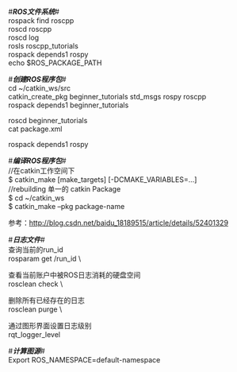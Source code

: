 #*****ROS文件系统*****# \
rospack find roscpp \
roscd roscpp  \
roscd log \
rosls roscpp_tutorials  \
rospack depends1 rospy  \
echo $ROS_PACKAGE_PATH  

#*****创建ROS程序包*****# \
cd ~/catkin_ws/src  \
catkin_create_pkg beginner_tutorials std_msgs rospy roscpp  \
rospack depends1 beginner_tutorials 

roscd beginner_tutorials  \
cat package.xml 

rospack depends1 rospy  

#*****编译ROS程序包*****#   
//在catkin工作空间下  \
$ catkin_make [make_targets] [-DCMAKE_VARIABLES=...]  \
//rebuilding 单一的 catkin Package \
$ cd ~/catkin_ws  \
$ catkin_make –pkg package-name 

参考：http://blog.csdn.net/baidu_18189515/article/details/52401329

#*****日志文件*****#   
查询当前的run_id \
rosparam get /run_id \

查看当前账户中被ROS日志消耗的硬盘空间 \
rosclean check \

删除所有已经存在的日志 \
rosclean purge \

通过图形界面设置日志级别 \
rqt_logger_level

#*****计算图源*****#  
Export ROS_NAMESPACE=default-namespace
